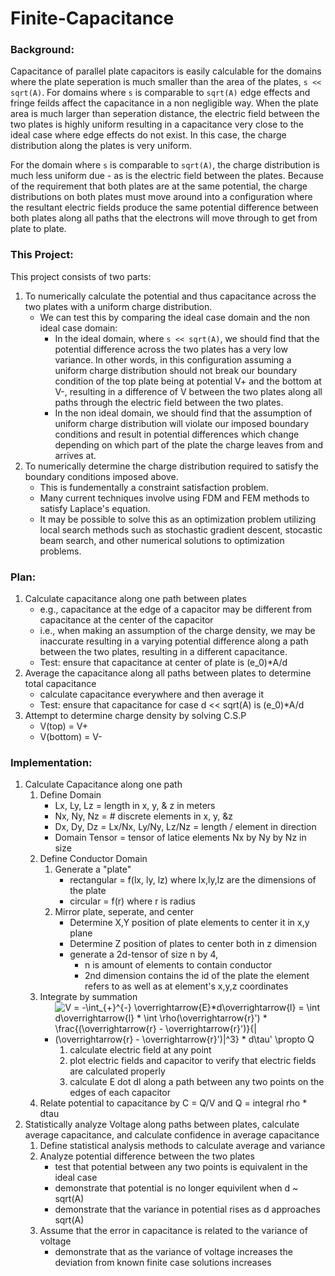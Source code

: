 # Finite-Capacitance

### Background:
Capacitance of parallel plate capacitors is easily calculable for the domains where the plate seperation is much smaller than the area of the plates, `s << sqrt(A)`. For domains where `s` is comparable to `sqrt(A)` edge effects and fringe feilds affect the capacitance in a non negligible way. When the plate area is much larger than seperation distance, the electric field between the two plates is highly uniform resulting in a capacitance very close to the ideal case where edge effects do not exist. In this case, the charge distribution along the plates is very uniform.

For the domain where `s` is comparable to `sqrt(A)`, the charge distribution is much less uniform due - as is the electric field between the plates. Because of the requirement that both plates are at the same potential, the charge distributions on both plates must move around into a configuration where the resultant electric fields produce the same potential difference between both plates along all paths that the electrons will move through to get from plate to plate. 

### This Project:
This project consists of two parts: 
1) To numerically calculate the potential and thus capacitance across the two plates with a uniform charge distribution. 
    - We can test this by comparing the ideal case domain and the non ideal case domain:
        - In the ideal domain, where `s << sqrt(A)`, we should find that the potential difference across the two plates has a very low variance. In other words, in this configuration assuming a uniform charge distribution should not break our boundary condition of the top plate being at potential V+ and the bottom at V-, resulting in a difference of V between the two plates along all paths through the electric field between the two plates.
        - In the non ideal domain, we should find that the assumption of uniform charge distribution will violate our imposed boundary conditions and result in potential differences which change depending on which part of the plate the charge leaves from and arrives at.
2) To numerically determine the charge distribution required to satisfy the boundary conditions imposed above. 
    - This is fundementally a constraint satisfaction problem. 
    - Many current techniques involve using FDM and FEM methods to satisfy Laplace's equation.
    - It may be possible to solve this as an optimization problem utilizing local search methods such as stochastic gradient descent, stocastic beam search, and other numerical solutions to optimization problems.

### Plan:
1) Calculate capacitance along one path between plates
    - e.g., capacitance at the edge of a capacitor may be different from capacitance at the center of the capacitor
    - i.e., when making an assumption of the charge density, we may be inaccurate resulting in a varying potential difference along a path between the two plates, resulting in a different capacitance.
    - Test: ensure that capacitance at center of plate is (e_0)*A/d
2) Average the capacitance along all paths between plates to determine total capacitance 
    - calculate capacitance everywhere and then average it
    - Test: ensure that capacitance for case d << sqrt(A) is (e_0)*A/d
3) Attempt to determine charge density by solving C.S.P
    - V(top) = V+
    - V(bottom) = V-
    
### Implementation:
1) Calculate Capacitance along one path
    1) Define Domain
        - Lx, Ly, Lz = length in x, y, & z in meters
        - Nx, Ny, Nz = # discrete elements in x, y, &z
        - Dx, Dy, Dz = Lx/Nx, Ly/Ny, Lz/Nz = length / element in direction 
        - Domain Tensor = tensor of latice elements Nx by Ny by Nz in size
    2) Define Conductor Domain
        1) Generate a "plate"
            - rectangular = f(lx, ly, lz) where lx,ly,lz are the dimensions of the plate 
            - circular = f(r) where r is radius
        2) Mirror plate, seperate, and center
            - Determine X,Y position of plate elements to center it in x,y plane
            - Determine Z position of plates to center both in z dimension
            - generate a 2d-tensor of size n by 4, 
                - n is amount of elements to contain conductor
                - 2nd dimension contains the id of the plate the element refers to as well as at element's x,y,z coordinates
    3) Integrate by summation
        - ![V = -\int_{+}^{-} \overrightarrow{E}*d\overrightarrow{l} = \int d\overrightarrow{l} * \int \rho(\overrightarrow{r}') * \frac{(\overrightarrow{r} - \overrightarrow{r}')}{|(\overrightarrow{r} - \overrightarrow{r}')|^3} * d\tau'  \propto Q](https://cloud.githubusercontent.com/assets/10381896/25315834/c2687750-2829-11e7-9740-15bf097ded52.gif)
            1) calculate electric field at any point
            2) plot electric fields and capacitor to verify that electric fields are calculated properly
            3) calculate E dot dl along a path between any two points on the edges of each capacitor
    4) Relate potential to capacitance by C = Q/V and Q = integral rho * dtau
2) Statistically analyze Voltage along paths between plates, calculate average capacitance, and calculate confidence in average capacitance
    1) Define statistical analysis methods to calculate average and variance
    2) Analyze potential difference between the two plates
        - test that potential between any two points is equivalent in the ideal case
        - demonstrate that potential is no longer equivilent when d ~ sqrt(A)
        - demonstrate that the variance in potential rises as d approaches sqrt(A)
    3) Assume that the error in capacitance is related to the variance of voltage 
        - demonstrate that as the variance of voltage increases the deviation from known finite case solutions increases
    